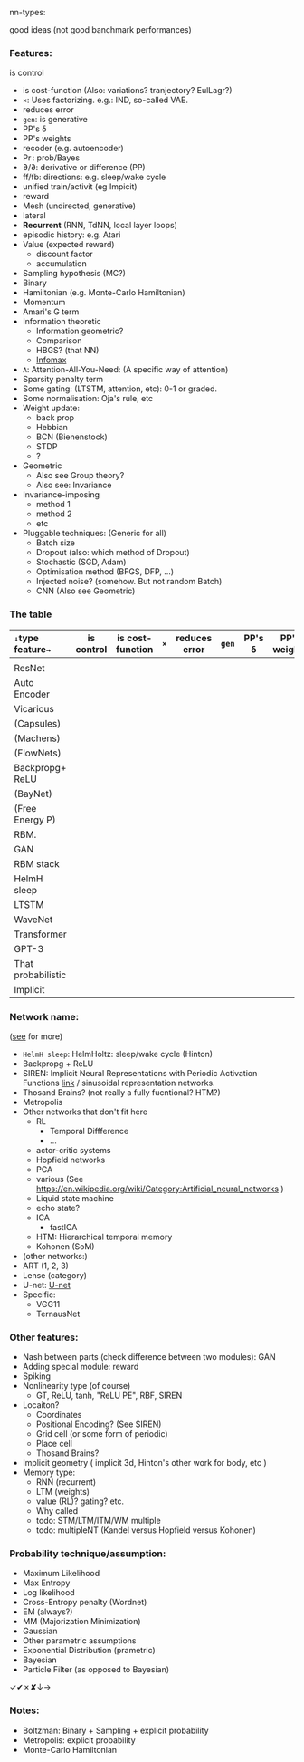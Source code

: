 nn-types:

good ideas (not good banchmark performances)


### Features:
is control
* is cost-function (Also: variations? tranjectory? EulLagr?)
* `×`: Uses factorizing. e.g.: IND, so-called VAE.
* reduces error
* `gen`: is generative
* PP's δ
* PP's weights
* recoder (e.g. autoencoder)
* $\Pr$: prob/Bayes
* $\partial/\partial$: derivative or difference (PP)
* ff/fb: directions: e.g. sleep/wake cycle
* unified train/activit (eg Impicit)
* reward
* Mesh (undirected, generative)
* lateral
* **Recurrent** (RNN, TdNN, local layer loops)
* episodic history: e.g. Atari
* Value (expected reward)
   * discount factor
   * accumulation
* Sampling hypothesis (MC?)
* Binary
* Hamiltonian (e.g. Monte-Carlo Hamiltonian)
* Momentum
* Amari's G term
* Information theoretic
   * Information geometric?
   * Comparison
   * HBGS? (that NN)
   * [Infomax](https://en.wikipedia.org/wiki/Infomax)
* `A`: Attention-All-You-Need: (A specific way of attention)
* Sparsity penalty term
* Some gating: (LTSTM, attention, etc): 0-1 or graded.
* Some normalisation: Oja's rule, etc
* Weight update:
   * back prop
   * Hebbian
   * BCN (Bienenstock)
   * STDP
   * ?
* Geometric
   * Also see Group theory?
   * Also see: Invariance
* Invariance-imposing
    * method 1
    * method 2
    * etc
* Pluggable techniques: (Generic for all)
   * Batch size
   * Dropout (also: which method of Dropout)
   * Stochastic (SGD, Adam)
   * Optimisation method (BFGS, DFP, ...)
   * Injected noise? (somehow. But not random Batch)
   * CNN (Also see Geometric)

### The table
|`↓`type feature`→`| is control | is cost-function | `×` | reduces error | `gen` | PP's δ | PP's weights | recoder | $\Pr$|$\partial/\partial$ | ff/fb |
|:--------------------|----|-----|-----|----|----|----|----|----|----|----|----|
|                     |    |     |     |    |    |    |    |    |    |    |    |
| ResNet              |    |     |     |    |    |    |    |    |    |    |    |
| Auto Encoder        |    |     |     |    |    |    |    |    |    |    |    |
| Vicarious           |    |     |     |    |    |    |    |    |    |    |    |
| (Capsules)          |    |     |     |    |    |    |    |    |    |    |    |
| (Machens)           |    |     |     |    |    |    |    |    |    |    |    |
| (FlowNets)          |    |     |     |    |    |    |    |    |    |    |    |
| Backpropg+<br/>ReLU |    |     |     |    |    |    |    |    |    |    |    |
| (BayNet)            |    |     |     |    |    |    |    |    |    |    |    |
| (Free Energy P)     |    |     |     |    |    |    |    |    |    |    |    |
| RBM.                |    |     |     |    |    |    |    |    |    |    |    |
| GAN                 |    |     |     |    |    |    |    |    |    |    |    |
| RBM stack           |    |     |     |    |    |    |    |    |    |    |    |
| HelmH sleep         |    |     |     |    |    |    |    |    |    |    |    |
| LTSTM               |    |     |     |    |    |    |    |    |    |    |    |
| WaveNet             |    |     |     |    |    |    |    |    |    |    |    |
| Transformer         |    |     |     |    |    |    |    |    |    |    |    |
| GPT-3               |    |     |     |    |    |    |    |    |    |    |    |
| That probabilistic  |    |     |     |    |    |    |    |    |    |    |    |
| Implicit            |    |     |     |    |    |    |    |    |    |    |    |

### Network name:
([see](https://en.wikipedia.org/wiki/Category:Artificial_neural_networks) for more)
* `HelmH sleep`: HelmHoltz: sleep/wake cycle (Hinton)
* Backpropg + ReLU
* SIREN: Implicit Neural Representations with Periodic Activation Functions [link](https://www.vincentsitzmann.com/siren/) / sinusoidal representation networks.
* Thosand Brains? (not really a fully fucntional? HTM?)
* Metropolis
* Other networks that don't fit here
    * RL
        * Temporal Diffference
        * ...
    * actor-critic systems
    * Hopfield networks
    * PCA
    * various (See https://en.wikipedia.org/wiki/Category:Artificial_neural_networks )
    * Liquid state machine
    * echo state?
    * ICA
       * fastICA
    * HTM: Hierarchical temporal memory
    * Kohonen (SoM)
* (other networks:)
* ART (1, 2, 3)
* Lense (category)
* U-net: [U-net](https://en.wikipedia.org/wiki/U-Net)
* Specific:
    * VGG11
    * TernausNet

### Other features:
* Nash between parts (check difference between two modules): GAN
* Adding special module: reward
* Spiking
* Nonlinearity type (of course)
    * GT, ReLU, tanh, "ReLU PE", RBF, SIREN
* Locaiton?
   * Coordinates
   * Positional Encoding? (See SIREN)
   * Grid cell (or some form of periodic)
   * Place cell
   * Thosand Brains?
* Implicit geometry ( implicit 3d, Hinton's other work for body, etc )
* Memory type:
   * RNN (recurrent)
   * LTM (weights)
   * value (RL)? gating? etc.
   * Why called 
   * todo: STM/LTM/ITM/WM multiple
   * todo: multipleNT (Kandel versus Hopfield versus Kohonen)

### Probability technique/assumption:
* Maximum Likelihood
* Max Entropy
* Log likelihood
* Cross-Entropy penalty (Wordnet)
* EM (always?)
* MM (Majorization Minimization)
* Gaussian
* Other parametric assumptions
* Exponential Distribution (prametric)
* Bayesian
* Particle Filter (as opposed to Bayesian)


✓✔︎✗✘↓→

### Notes:
* Boltzman: Binary + Sampling + explicit probability
* Metropolis:  explicit probability
* Monte-Carlo Hamiltonian
